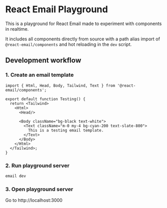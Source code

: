 # React Email Playground

This is a playground for React Email made to experiment with components in realtime.

It includes all components directly from source with a path alias import of `@react-email/components` and hot reloading in the `dev` script.

## Development workflow

### 1. Create an email template

```tsx emails/testing.tsx
import { Html, Head, Body, Tailwind, Text } from '@react-email/components';

export default function Testing() {
  return <Tailwind>
    <Html>
      <Head/>

      <Body className="bg-black text-white">
        <Text className="m-0 my-4 bg-cyan-200 text-slate-800">
          This is a testing email template.
        </Text>
      </Body>
    </Html>
  </Tailwind>;
}
```

### 2. Run playground server

```sh
email dev
```

### 3. Open playground server

Go to http://localhost:3000

